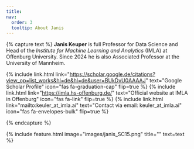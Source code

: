 ```yaml
---
title: 
nav:
  order: 3
  tooltip: About Janis
---
```


{% capture text %}
**Janis Keuper** is full Professor for Data Science and Head of the *Institute for Machine Learning and Analytics* (IMLA) at Offenburg University. Since 2024 he is also Associated Professor at the University of Mannheim.

{%
  include link.html
  link="https://scholar.google.de/citations?view_op=list_works&hl=de&hl=de&user=BUkDvU0AAAAJ"
  text="Google Scholar Profile"
  icon="fas fa-graduation-cap"
  flip=true
%}
{%
  include link.html
  link="https://imla.hs-offenburg.de/"
  text="Official website at IMLA in Offenburg"
  icon="fas fa-link"
  flip=true
%}
{%
  include link.html
  link="mailto:keuler_at_imla.ai"
  text="Contact via email: keuler_at_imla.ai"
  icon="fas fa-envelopes-bulk"
  flip=true
%}

{% endcapture %}

{%
  include feature.html
  image="images/janis_SC15.png"
  title=""
  text=text
%}

